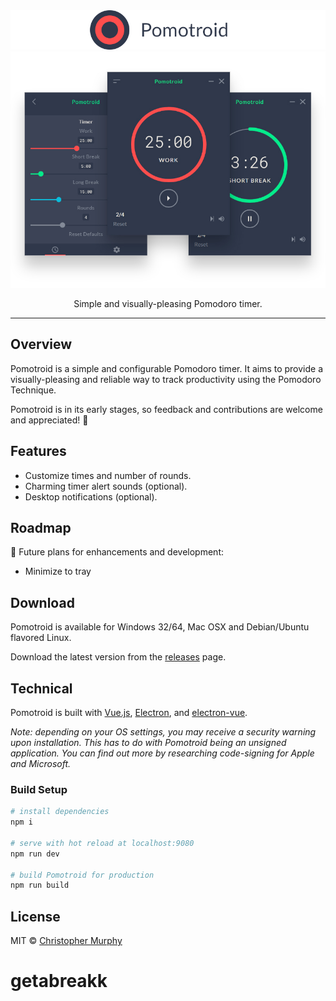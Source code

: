 <div align="center">
  <img alt="Pomotroid" src=".github/images/pomotroid-title.png" width="800px">
</div>
<div align="center">
  <img alt="Pomotroid in action" src=".github/images/pomotroid-screens.jpg" width="800px">
</div>

<p align="center">Simple and visually-pleasing Pomodoro timer.</p>

---

## Overview

Pomotroid is a simple and configurable Pomodoro timer. It aims to provide a visually-pleasing and reliable way to track productivity using the Pomodoro Technique.

Pomotroid is in its early stages, so feedback and contributions are welcome and appreciated! :seedling:

## Features

* Customize times and number of rounds.
* Charming timer alert sounds (optional).
* Desktop notifications (optional).

## Roadmap

:memo: Future plans for enhancements and development:

* Minimize to tray

## Download

Pomotroid is available for Windows 32/64, Mac OSX and Debian/Ubuntu flavored Linux.

Download the latest version from the [releases](https://github.com/Splode/pomotroid/releases) page.

## Technical

Pomotroid is built with [Vue.js](https://github.com/vuejs/vue), [Electron](https://github.com/electron/electron), and [electron-vue](https://github.com/SimulatedGREG/electron-vue).

_Note: depending on your OS settings, you may receive a security warning upon installation. This has to do with Pomotroid being an unsigned application. You can find out more by researching code-signing for Apple and Microsoft._

### Build Setup

```bash
# install dependencies
npm i

# serve with hot reload at localhost:9080
npm run dev

# build Pomotroid for production
npm run build
```

## License

MIT &copy; [Christopher Murphy](https://github.com/Splode)
# getabreakk
